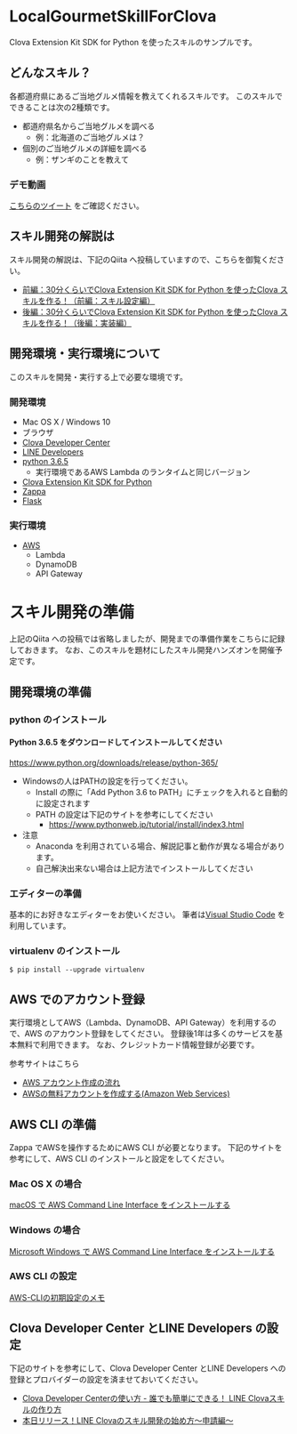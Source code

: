 # LocalGourmetSkillForClova

Clova Extension Kit SDK for Python を使ったスキルのサンプルです。

## どんなスキル？
各都道府県にあるご当地グルメ情報を教えてくれるスキルです。
このスキルでできることは次の2種類です。

* 都道府県名からご当地グルメを調べる
    * 例：北海道のご当地グルメは？
* 個別のご当地グルメの詳細を調べる
    * 例：ザンギのことを教えて

### デモ動画

[こちらのツイート](https://twitter.com/sumihiro3/status/1028098363739103232) をご確認ください。


## スキル開発の解説は
スキル開発の解説は、下記のQiita へ投稿していますので、こちらを御覧ください。

* [前編：30分くらいでClova Extension Kit SDK for Python を使ったClova スキルを作る！（前編：スキル設定編）](https://qiita.com/sumihiro3/items/3ca0a2f849a116b509ff)
* [後編：30分くらいでClova Extension Kit SDK for Python を使ったClova スキルを作る！（後編：実装編）](https://qiita.com/sumihiro3/private/9e24170cad4ad384f453)

## 開発環境・実行環境について

このスキルを開発・実行する上で必要な環境です。

### 開発環境

* Mac OS X / Windows 10
* ブラウザ
* [Clova Developer Center](https://clova-developers.line.me/)
* [LINE Developers](https://developers.line.me/ja/)
* [python 3.6.5](https://www.python.org/downloads/release/python-365/)
    * 実行環境であるAWS Lambda のランタイムと同じバージョン
* [Clova Extension Kit SDK for Python](https://github.com/line/clova-cek-sdk-python)
* [Zappa](https://github.com/Miserlou/Zappa)
* [Flask](http://flask.pocoo.org/)



### 実行環境

* [AWS](https://aws.amazon.com/jp/)
    * Lambda
    * DynamoDB
    * API Gateway


# スキル開発の準備

上記のQiita への投稿では省略しましたが、開発までの準備作業をこちらに記録しておきます。
なお、このスキルを題材にしたスキル開発ハンズオンを開催予定です。

## 開発環境の準備

### python のインストール

#### Python 3.6.5 をダウンロードしてインストールしてください

https://www.python.org/downloads/release/python-365/

* Windowsの人はPATHの設定を行ってください。
    * Install の際に「Add Python 3.6 to PATH」にチェックを入れると自動的に設定されます
    * PATH の設定は下記のサイトを参考にしてください
        * https://www.pythonweb.jp/tutorial/install/index3.html
* 注意
    * Anaconda を利用されている場合、解説記事と動作が異なる場合があります。
    * 自己解決出来ない場合は上記方法でインストールしてください

### エディターの準備
基本的にお好きなエディターをお使いください。
筆者は[Visual Studio Code](https://code.visualstudio.com/) を利用しています。

### virtualenv のインストール

```shell
$ pip install --upgrade virtualenv
```

## AWS でのアカウント登録
実行環境としてAWS（Lambda、DynamoDB、API Gateway）を利用するので、AWS のアカウント登録をしてください。
登録後1年は多くのサービスを基本無料で利用できます。
なお、クレジットカード情報登録が必要です。

参考サイトはこちら

* [AWS アカウント作成の流れ](https://aws.amazon.com/jp/register-flow/)
* [AWSの無料アカウントを作成する(Amazon Web Services)](https://www.ritolab.com/entry/9)

## AWS CLI の準備

Zappa でAWSを操作するためにAWS CLI が必要となります。
下記のサイトを参考にして、AWS CLI のインストールと設定をしてください。

### Mac OS X の場合

[macOS で AWS Command Line Interface をインストールする](https://docs.aws.amazon.com/ja_jp/cli/latest/userguide/cli-install-macos.html)

### Windows の場合

[Microsoft Windows で AWS Command Line Interface をインストールする](https://docs.aws.amazon.com/ja_jp/cli/latest/userguide/awscli-install-windows.html)

### AWS CLI の設定

[AWS-CLIの初期設定のメモ](https://qiita.com/reflet/items/e4225435fe692663b705)

## Clova Developer Center とLINE Developers の設定

下記のサイトを参考にして、Clova Developer Center とLINE Developers への登録とプロバイダーの設定を済ませておいてください。

* [Clova Developer Centerの使い方 - 誰でも簡単にできる！ LINE Clovaスキルの作り方](https://codezine.jp/article/detail/10927?p=2)
* [本日リリース！LINE Clovaのスキル開発の始め方〜申請編〜](https://dotstud.io/blog/line-clova-skill-tutorial/)

